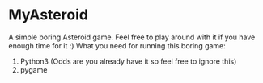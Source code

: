 # MyAsteroid
A simple boring Asteroid game. Feel free to play around with it if you have enough time for it :)
What you need for running this boring game:

1. Python3 (Odds are you already have it so feel free to ignore this)
2. pygame
